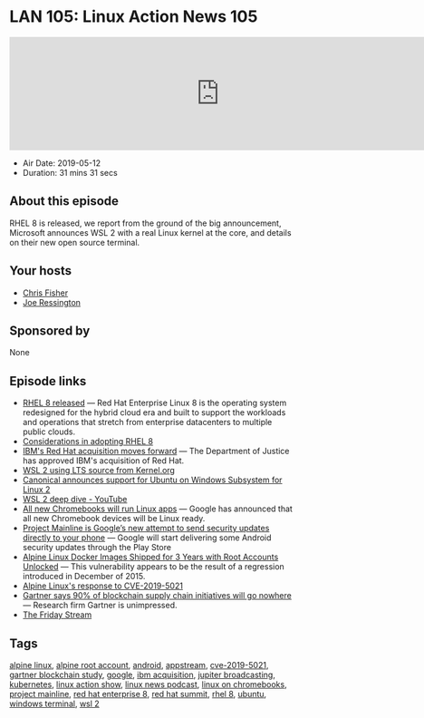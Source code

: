 # LAN 105: Linux Action News 105

<iframe src="https://player.fireside.fm/v2/DAcK9LdX+_xCZyyaV?theme=dark" width="740" height="200" frameborder="0" scrolling="no"></iframe>

* Air Date: 2019-05-12
* Duration: 31 mins 31 secs

## About this episode

RHEL 8 is released, we report from the ground of the big announcement, Microsoft announces WSL 2 with a real Linux kernel at the core, and details on their new open source terminal. 

## Your hosts
* [Chris Fisher](https://linuxactionnews.com/hosts/chris)
* [Joe Ressington](https://linuxactionnews.com/hosts/joe)

## Sponsored by

None



## Episode links

  * [RHEL 8 released](https://www.redhat.com/en/about/press-releases/red-hat-enterprise-linux-8-every-enterprise-every-cloud-every-workload "RHEL 8 released") — Red Hat Enterprise Linux 8 is the operating system redesigned for the hybrid cloud era and built to support the workloads and operations that stretch from enterprise datacenters to multiple public clouds. 
  * [Considerations in adopting RHEL 8](https://access.redhat.com/documentation/en-us/red_hat_enterprise_linux/8/html-single/considerations_in_adopting_rhel_8/index "Considerations in adopting RHEL 8")
  * [IBM's Red Hat acquisition moves forward](https://www.zdnet.com/article/ibms-red-hat-acquisition-moves-forward/ "IBM's Red Hat acquisition moves forward") — The Department of Justice has approved IBM's acquisition of Red Hat.
  * [WSL 2 using LTS source from Kernel.org](https://devblogs.microsoft.com/commandline/shipping-a-linux-kernel-with-windows/ "WSL 2 using LTS source from Kernel.org")
  * [Canonical announces support for Ubuntu on Windows Subsystem for Linux 2](https://blog.ubuntu.com/2019/05/06/canonical-announces-support-for-ubuntu-on-windows-subsystem-for-linux-2 "Canonical announces support for Ubuntu on Windows Subsystem for Linux 2")
  * [WSL 2 deep dive - YouTube](https://www.youtube.com/watch?v=lwhMThePdIo "WSL 2 deep dive - YouTube")
  * [All new Chromebooks will run Linux apps](https://www.zdnet.com/article/all-chromebooks-will-also-be-linux-laptops-going-forward/ "All new Chromebooks will run Linux apps") — Google has announced that all new Chromebook devices will be Linux ready.
  * [Project Mainline is Google’s new attempt to send security updates directly to your phone](https://www.theverge.com/2019/5/7/18531350/google-android-q-project-mainline-security-updates-play-store-io-2019 "Project Mainline is Google’s new attempt to send security updates directly to your phone") — Google will start delivering some Android security updates through the Play Store
  * [Alpine Linux Docker Images Shipped for 3 Years with Root Accounts Unlocked](https://threatpost.com/alpine-linux-docker-images-unlocked/144542/ "Alpine Linux Docker Images Shipped for 3 Years with Root Accounts Unlocked") — This vulnerability appears to be the result of a regression introduced in December of 2015.
  * [Alpine Linux's response to CVE-2019-5021](https://alpinelinux.org/posts/Docker-image-vulnerability-CVE-2019-5021.html "Alpine Linux's response to CVE-2019-5021")
  * [Gartner says 90% of blockchain supply chain initiatives will go nowhere](https://www.itwire.com/business-it-news/business-intelligence/gartner-says-90-of-blockchain-supply-chain-initiatives-will-go-nowhere.html "Gartner says 90% of blockchain supply chain initiatives will go nowhere") — Research firm Gartner is unimpressed.
  * [The Friday Stream](https://fridaystream.com/ "The Friday Stream")



## Tags

[alpine linux](https://linuxactionnews.com/tags/alpine%20linux), [alpine root account](https://linuxactionnews.com/tags/alpine%20root%20account), [android](https://linuxactionnews.com/tags/android), [appstream](https://linuxactionnews.com/tags/appstream), [cve-2019-5021](https://linuxactionnews.com/tags/cve-2019-5021), [gartner blockchain study](https://linuxactionnews.com/tags/gartner%20blockchain%20study), [google](https://linuxactionnews.com/tags/google), [ibm acquisition](https://linuxactionnews.com/tags/ibm%20acquisition), [jupiter broadcasting](https://linuxactionnews.com/tags/jupiter%20broadcasting), [kubernetes](https://linuxactionnews.com/tags/kubernetes), [linux action show](https://linuxactionnews.com/tags/linux%20action%20show), [linux news podcast](https://linuxactionnews.com/tags/linux%20news%20podcast), [linux on chromebooks](https://linuxactionnews.com/tags/linux%20on%20chromebooks), [project mainline](https://linuxactionnews.com/tags/project%20mainline), [red hat enterprise 8](https://linuxactionnews.com/tags/red%20hat%20enterprise%208), [red hat summit](https://linuxactionnews.com/tags/red%20hat%20summit), [rhel 8](https://linuxactionnews.com/tags/rhel%208), [ubuntu](https://linuxactionnews.com/tags/ubuntu), [windows terminal](https://linuxactionnews.com/tags/windows%20terminal), [wsl 2](https://linuxactionnews.com/tags/wsl%202)